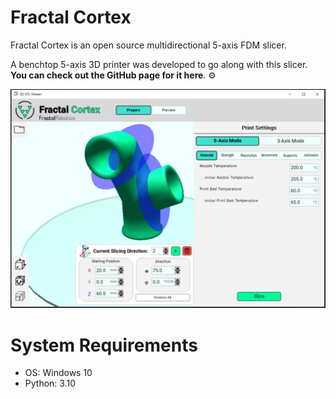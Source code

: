 # Fractal Cortex

Fractal Cortex is an open source multidirectional 5-axis FDM slicer.

A benchtop 5-axis 3D printer was developed to go along with this slicer. **You can check out the GitHub page for it here**. ⚙️

<p align="center">
  <img src="./examples/GUI_Prepare_Screenshot.PNG" width="600">
</p>

# System Requirements
- OS: Windows 10
- Python: 3.10
